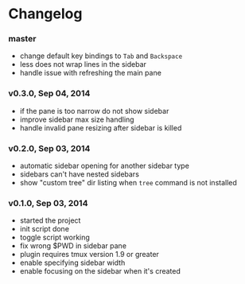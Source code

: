 # Changelog

### master
- change default key bindings to `Tab` and `Backspace`
- less does not wrap lines in the sidebar
- handle issue with refreshing the main pane

### v0.3.0, Sep 04, 2014
- if the pane is too narrow do not show sidebar
- improve sidebar max size handling
- handle invalid pane resizing after sidebar is killed

### v0.2.0, Sep 03, 2014
- automatic sidebar opening for another sidebar type
- sidebars can't have nested sidebars
- show "custom tree" dir listing when `tree` command is not installed

### v0.1.0, Sep 03, 2014
- started the project
- init script done
- toggle script working
- fix wrong $PWD in sidebar pane
- plugin requires tmux version 1.9 or greater
- enable specifying sidebar width
- enable focusing on the sidebar when it's created
